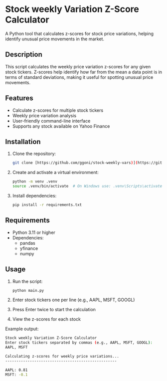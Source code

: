 # Stock weekly Variation Z-Score Calculator

A Python tool that calculates z-scores for stock price variations, helping identify unusual price movements in the market.

## Description

This script calculates the weekly price variation z-scores for any given stock tickers. Z-scores help identify how far from the mean a data point is in terms of standard deviations, making it useful for spotting unusual price movements.

## Features

- Calculate z-scores for multiple stock tickers
- Weekly price variation analysis
- User-friendly command-line interface
- Supports any stock available on Yahoo Finance

## Installation

1. Clone the repository:
   ```bash
   git clone [https://github.com/ggoni/stock-weekly-vars)](https://github.com/ggoni/stock-weekly-vars)
   ```

2. Create and activate a virtual environment:
   ```bash
   python -m venv .venv
   source .venv/bin/activate  # On Windows use: .venv\Scripts\activate
   ```

3. Install dependencies:
   ```bash
   pip install -r requirements.txt
   ```

## Requirements

- Python 3.11 or higher
- Dependencies:
  - pandas
  - yfinance
  - numpy

## Usage

1. Run the script:
   ```bash
   python main.py
   ```

2. Enter stock tickers one per line (e.g., AAPL, MSFT, GOOGL)
3. Press Enter twice to start the calculation
4. View the z-scores for each stock

Example output:

```bash
Stock weekly Variation Z-Score Calculator
Enter stock tickers separated by commas (e.g., AAPL, MSFT, GOOGL):
AAPL, MSFT

Calculating z-scores for weekly price variations...
--------------------------------------------------

AAPL: 0.81
MSFT: -0.1
````
